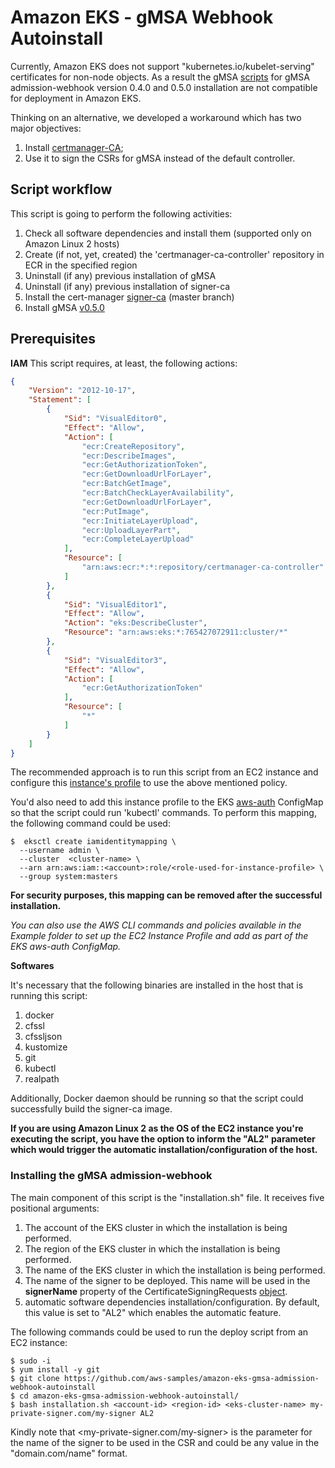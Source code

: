 # Amazon EKS - gMSA Webhook Autoinstall

Currently, Amazon EKS does not support "kubernetes.io/kubelet-serving" certificates for non-node objects. As a result the gMSA [scripts](https://github.com/kubernetes-sigs/windows-gmsa/blob/master/admission-webhook/deploy/create-signed-cert.sh#L120_) for gMSA admission-webhook version 0.4.0 and 0.5.0 installation are not compatible for deployment in Amazon EKS.

Thinking on an alternative, we developed a workaround which has two major objectives:

1. Install [certmanager-CA](https://github.com/cert-manager/signer-ca);
2. Use it to sign the CSRs for gMSA instead of the default controller.

## Script workflow

This script is going to perform the following activities:

1. Check all software dependencies and install them (supported only on Amazon Linux 2 hosts)
2. Create (if not, yet, created) the 'certmanager-ca-controller' repository in ECR in the specified region
3. Uninstall (if any) previous installation of gMSA
4. Uninstall (if any) previous installation of signer-ca
5. Install the cert-manager [signer-ca](https://github.com/cert-manager/signer-ca) (master branch)
6. Install gMSA [v0.5.0](https://github.com/kubernetes-sigs/windows-gmsa/releases/tag/v0.5.0)

## Prerequisites

**IAM**
This script requires, at least, the following actions:

```json
{
    "Version": "2012-10-17",
    "Statement": [
        {
            "Sid": "VisualEditor0",
            "Effect": "Allow",
            "Action": [
                "ecr:CreateRepository",
                "ecr:DescribeImages",
                "ecr:GetAuthorizationToken",
                "ecr:GetDownloadUrlForLayer",
                "ecr:BatchGetImage",
                "ecr:BatchCheckLayerAvailability",
                "ecr:GetDownloadUrlForLayer",
                "ecr:PutImage",
                "ecr:InitiateLayerUpload",
                "ecr:UploadLayerPart",
                "ecr:CompleteLayerUpload"
            ],
            "Resource": [
                "arn:aws:ecr:*:*:repository/certmanager-ca-controller"
            ]
        },
        {
            "Sid": "VisualEditor1",
            "Effect": "Allow",
            "Action": "eks:DescribeCluster",
            "Resource": "arn:aws:eks:*:765427072911:cluster/*"
        },
        {
            "Sid": "VisualEditor3",
            "Effect": "Allow",
            "Action": [
                "ecr:GetAuthorizationToken"
            ],
            "Resource": [
                "*"
            ]
        }
    ]
}
```
The recommended approach is to run this script from an EC2 instance and configure this [instance's profile](https://docs.aws.amazon.com/IAM/latest/UserGuide/id_roles_use_switch-role-ec2_instance-profiles.html) to use the above mentioned policy.

You'd also need to add this instance profile to the EKS [aws-auth](https://docs.aws.amazon.com/eks/latest/userguide/add-user-role.html) ConfigMap so that the script could run 'kubectl' commands. To perform this mapping, the following command could be used:

```shell
$  eksctl create iamidentitymapping \
  --username admin \
  --cluster  <cluster-name> \
  --arn arn:aws:iam::<account>:role/<role-used-for-instance-profile> \
  --group system:masters
```

**For security purposes, this mapping can be removed after the successful installation.**

*You can also use the AWS CLI commands and policies available in the Example folder to set up the EC2 Instance Profile and add as part of the EKS aws-auth ConfigMap.*

**Softwares**

It's necessary that the following binaries are installed in the host that is running this script:

1. docker
2. cfssl
3. cfssljson
4. kustomize
5. git
6. kubectl
7. realpath

Additionally, Docker daemon should be running so that the script could successfully build the signer-ca image.

**If you are using Amazon Linux 2 as the OS of the EC2 instance you're executing the script, you have the option to inform the "AL2" parameter which would trigger the automatic installation/configuration of the host.**

### Installing the gMSA admission-webhook 

The main component of this script is the "installation.sh" file. It receives five positional arguments:

1. The account of the EKS cluster in which the installation is being performed.
2. The region of the EKS cluster in which the installation is being performed.
3. The name of the EKS cluster  in which the installation is being performed.
4. The name of the signer to be deployed. This name will be used in the **signerName** property of the CertificateSigningRequests [object](https://kubernetes.io/docs/reference/generated/kubernetes-api/v1.23/#certificatesigningrequestspec-v1-certificates-k8s-io).
5. automatic software dependencies installation/configuration. By default, this value is set to "AL2" which enables the automatic feature. 

The following commands could be used to run the deploy script from an EC2 instance:

```
$ sudo -i 
$ yum install -y git
$ git clone https://github.com/aws-samples/amazon-eks-gmsa-admission-webhook-autoinstall
$ cd amazon-eks-gmsa-admission-webhook-autoinstall/
$ bash installation.sh <account-id> <region-id> <eks-cluster-name> my-private-signer.com/my-signer AL2
```

Kindly note that <my-private-signer.com/my-signer> is the parameter for the name of the signer to be used in the CSR and could be any value in the "domain.com/name" format.
